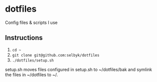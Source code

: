 dotfiles
========

Config files &amp; scripts I use

Instructions
---

1. `cd ~`
2. `git clone git@github.com:selbyk/dotfiles`
3. `./dotfiles/setup.sh`

setup.sh moves files configured in setup.sh to ~/dotfiles/bak and symlink the files in ~/dotfiles to ~/.
